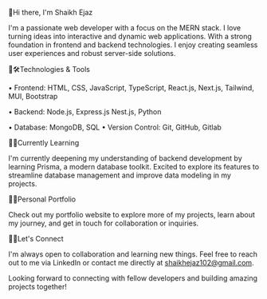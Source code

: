 🔗Hi there, I'm Shaikh Ejaz 

I'm a passionate web developer with a focus on the MERN stack. I love turning ideas into interactive and dynamic web applications. With a strong foundation in frontend and backend technologies. I enjoy creating seamless user experiences and robust server-side solutions.

🔗🛠️Technologies & Tools

• Frontend: HTML, CSS, JavaScript, TypeScript, React.js, Next.js, Tailwind, MUI, Bootstrap

• Backend: Node.js, Express.js Nest.js, Python

• Database: MongoDB, SQL • Version Control: Git, GitHub, Gitlab

🔗🌱Currently Learning

I'm currently deepening my understanding of backend development by learning Prisma, a modern database toolkit. Excited to explore its features to streamline database management and improve data modeling in my projects.

🔗🌐Personal Portfolio

Check out my portfolio website to explore more of my projects, learn about my journey, and get in touch for collaboration or inquiries.

🔗🧊Let's Connect

I'm always open to collaboration and learning new things. Feel free to reach out to me via LinkedIn or contact me directly at shaikhejaz102@gmail.com.

Looking forward to connecting with fellow developers and building amazing projects together!
